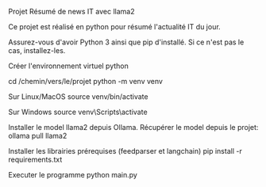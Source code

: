 Projet Résumé de news IT avec llama2

Ce projet est réalisé en python pour résumé l'actualité IT du jour.

Assurez-vous d'avoir Python 3 ainsi que pip d'installé. Si ce n'est pas le cas, installez-les.

Créer l'environnement virtuel python

cd /chemin/vers/le/projet
python -m venv venv

Sur Linux/MacOS
source venv/bin/activate

Sur Windows
source venv\Scripts\activate

Installer le model llama2 depuis Ollama.
Récupérer le model depuis le projet:
ollama pull llama2

Installer les librairies prérequises (feedparser et langchain)
pip install -r requirements.txt

Executer le programme
python main.py
